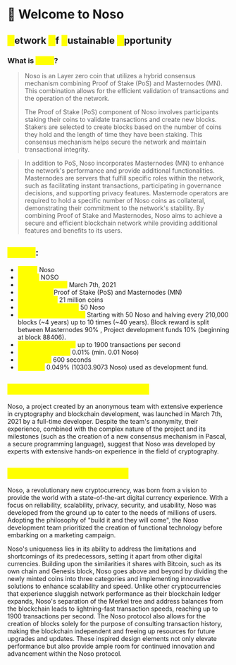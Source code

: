 # 👋 Welcome to Noso

## <mark style="color:yellow;">N</mark>etwork  <mark style="color:yellow;">O</mark>f  <mark style="color:yellow;">S</mark>ustainable <mark style="color:yellow;">O</mark>pportunity

### What is <mark style="color:yellow;">Noso</mark>? <a href="#overview" id="overview"></a>

> Noso is an Layer zero coin that utilizes a hybrid consensus mechanism combining Proof of Stake (PoS) and Masternodes (MN). This combination allows for the efficient validation of transactions and the operation of the network.
>
> The Proof of Stake (PoS) component of Noso involves participants staking their coins to validate transactions and create new blocks. Stakers are selected to create blocks based on the number of coins they hold and the length of time they have been staking. This consensus mechanism helps secure the network and maintain transactional integrity.

> In addition to PoS, Noso incorporates Masternodes (MN) to enhance the network's performance and provide additional functionalities. Masternodes are servers that fulfill specific roles within the network, such as facilitating instant transactions, participating in governance decisions, and supporting privacy features. Masternode operators are required to hold a specific number of Noso coins as collateral, demonstrating their commitment to the network's stability. By combining Proof of Stake and Masternodes, Noso aims to achieve a secure and efficient blockchain network while providing additional features and benefits to its users.

## <mark style="color:yellow;">Specs</mark>: <a href="#specs" id="specs"></a>

* <mark style="color:yellow;">**Name:**</mark> Noso
* <mark style="color:yellow;">**Ticker:**</mark> NOSO
* <mark style="color:yellow;">**GENESYS block:**</mark> March 7th, 2021
* <mark style="color:yellow;">**Consensus:**</mark>Proof of Stake (PoS) and Masternodes (MN)
* <mark style="color:yellow;">**Total Supply:**</mark> 21 million coins
* <mark style="color:yellow;">**Initial Block Reward:**</mark> 50 Noso
* <mark style="color:yellow;">**Current Block Reward:**</mark> Starting with 50 Noso and halving every 210,000 blocks (\~4 years) up to 10 times (\~40 years). Block reward is split between Masternodes 90% , Project development funds 10% (beginning at block 88406).
* <mark style="color:yellow;">**Transaction speed:**</mark> up to 1900 transactions per second
* <mark style="color:yellow;">**Transaction cost:**</mark> 0.01% (min. 0.01 Noso)
* <mark style="color:yellow;">**Block time:**</mark> 600 seconds
* <mark style="color:yellow;">**Premine:**</mark> 0.049% (10303.9073 Noso) used as development fund.

## <mark style="color:yellow;">Who are the Founders of Noso?</mark>

Noso, a project created by an anonymous team with extensive experience in cryptography and blockchain development, was launched in March 7th, 2021 by a full-time developer. Despite the team's anonymity, their experience, combined with the complex nature of the project and its milestones (such as the creation of a new consensus mechanism in Pascal, a secure programming language), suggest that Noso was developed by experts with extensive hands-on experience in the field of cryptography.

## <mark style="color:yellow;">What makes Noso Unique?</mark>

Noso, a revolutionary new cryptocurrency, was born from a vision to provide the world with a state-of-the-art digital currency experience. With a focus on reliability, scalability, privacy, security, and usability, Noso was developed from the ground up to cater to the needs of millions of users. Adopting the philosophy of "build it and they will come", the Noso development team prioritized the creation of functional technology before embarking on a marketing campaign.

Noso's uniqueness lies in its ability to address the limitations and shortcomings of its predecessors, setting it apart from other digital currencies. Building upon the similarities it shares with Bitcoin, such as its own chain and Genesis block, Noso goes above and beyond by dividing the newly minted coins into three categories and implementing innovative solutions to enhance scalability and speed. Unlike other cryptocurrencies that experience sluggish network performance as their blockchain ledger expands, Noso's separation of the Merkel tree and address balances from the blockchain leads to lightning-fast transaction speeds, reaching up to 1900 transactions per second. The Noso protocol also allows for the creation of blocks solely for the purpose of consulting transaction history, making the blockchain independent and freeing up resources for future upgrades and updates. These inspired design elements not only elevate performance but also provide ample room for continued innovation and advancement within the Noso protocol.
